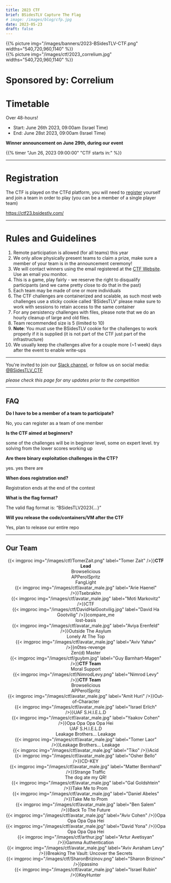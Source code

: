 ```yaml
---
title: 2023 CTF
brief: BSidesTLV Capture The Flag
# image: /images/blog/cfp.jpg
date: 2023-05-23
draft: false
---
```


<div class="row">
    <div class="col-xs-12 col-md-7">{{% picture img="/images/banners/2023-BSidesTLV-CTF.png" widths="540,720,960,1140" %}}</div>
</div>


<div class="row">
    <div class="col-xs-12 col-md-7">
    {{% picture img="/images/ctf/2023_correlium.jpg" widths="540,720,960,1140" %}}
    <h1>
    Sponsored by: Correlium
    </h1>
    </div>
</div>


#  Timetable

Over 48-hours!

* Start: June 26th 2023, 09:00am (Israel Time)
* End:   June 28st 2023, 09:00am (Israel Time)

**Winner announcement on June 29th, during our event**

{{% timer "Jun 26, 2023 09:00:00" "CTF starts in:" %}}

---

# Registration

The CTF is played on the CTFd platform, you will need to [register](https://ctf23.bsidestlv.com) yourself and join a team in order to play (you can be a member of a single player team)

https://ctf23.bsidestlv.com/

<!-- ## Hall of Fame

<div class="row around-xs avatars" style="text-align:center">
    <div>{{< imgproc img="/images/ctf/avatar_group.jpeg" label="1st Place" />}}<b>idek</b></div>
</div>
<div class="row around-xs avatars" style="text-align:center">
    <div>{{< imgproc img="/images/ctf/avatar_group.png" label="2nd Place" />}}<b>BobbyTables</b></div>
    <div>{{< imgproc img="/images/ctf/avatar_group.png" label="3rd Place" />}}<b>TheHotDogSellers</b></div>
</div>

---

## Resources and WriteUps

- [BSidesTLV 2022 CTF — “Roll The Impossible” Writeup](https://medium.com/@__omertal__/bsidestlv-2022-ctf-roll-the-impossible-writeup-e5d5a2583909)
- [BSidesTLV 2022 CTF - "Medium Expectations"](https://www.thesecuritywind.com/post/bsidestlv-2022-ctf-medium-expectations)
- [BSidesTLV 2022 CTF – SEV](https://sekai.team/blog/bsidestlv-2022/sev/)
- [BSidesTLV 2022 CTF – Intergalactic Communicator](https://sekai.team/blog/bsidestlv-2022/intergalactic_communicator/)
- [BSidesTLV 2022 CTF – Code is Law](https://sekai.team/blog/bsidestlv-2022/code_is_law/)
- [Code is Law 1: Solidity CTF Challenge Writeup](https://medium.com/@patternrecognizer/solidity-ctf-writeup-code-is-law-1-465428bf4bd5)

## Statistics

* 26 Challenges
* 7 Categories
* 1158 Registered users
    * From 7963 IP addresses
* 681 Registered teams
* 678 Solved challenges
* 190 Teams solved at least 1 challenge

[Winner announcements presentation](/static.bsidestlv.com/BSidesTLV2022.pdf)
---
 -->
---
# Rules and Guidelines

1. Remote participation is allowed (for all teams) this year
1. We only allow physically present teams to claim a prize, make sure a member of your team is in the announcement ceremony!
1. We will contact winners using the email registered at the [CTF Website](https://ctf23.bsidestlv.com). Use an email you monitor.
1. This is a game, play fairly - we reserve the right to disqualify participants (and we came pretty close to do that in the past)
1. Each team may be made of one or more individuals
1. The CTF challenges are containerized and scalable, as such most web challenges use a sticky cookie called 'BSidesTLV' please make sure to work with sessions to retain access to the same container
1. For any persistency challenges with files, please note that we do an hourly cleanup of large and old files.
1. Team recommended size is 5 (limited to 10)
1. **Note**: You must use the BSidesTLV cookie for the challenges to work properly if it is supplied (it is not part of the CTF just part of the infrastructure)
1. We usually keep the challenges alive for a couple more (~1 week) days after the event to enable write-ups

---

You're invited to join our [Slack channel](https://slack.bsidestlv.com), or follow us on social media: [@BSidesTLV_CTF](https://twitter.com/BSidesTLV_CTF)

*please check this page for any updates prior to the competition*

---

## FAQ

**Do I have to be a member of a team to participate?**

No, you can register as a team of one member

**Is the CTF aimed at beginners?**

some of the challenges will be in beginner level, some on expert level. try solving from the lower scores working up 

**Are there binary exploitation challenges in the CTF?**

yes. yes there are

**When does registration end?**

Registration ends at the end of the contest

**What is the flag format?**

The valid flag format is: “BSidesTLV2023{…}”

**Will you release the code/containers/VM after the CTF**

Yes, plan to release our entire repo

---

## Our Team

<div class="row around-xs avatars shuffle" style="text-align:center">
    <div>{{< imgproc img="/images/ctf/TomerZait.png" label="Tomer Zait" />}}<b>CTF Lead</b><br>Browselicious<br>APPerolSpritz<br>
FangLight</div>
    <div>{{< imgproc img="/images/ctf/avatar_male.jpg" label="Arie Haenel" />}}Tsebrakhn</div>
    <div>{{< imgproc img="/images/ctf/avatar_male.jpg" label="Moti Markovitz" />}}CTF</div>
    <div>{{< imgproc img="/images/ctf/DavidHaiGootvilig.jpg" label="David Ha Gootvilig" />}}compare_me<br>lost-basis</div>
    <div>{{< imgproc img="/images/ctf/avatar_male.jpg" label="Aviya Erenfeld" />}}Outside The Asylum<br>Lonely At The Top</div>
    <div>{{< imgproc img="/images/ctf/avatar_male.jpg" label="Aviv Yahav" />}}n0tes-revenge<br>Zen(d) Master</div>
    <div>{{< imgproc img="/images/ctf/guybm.jpg" label="Guy Barnhart-Magen" />}}<b>CTF Team</b><br/>Moral Support</div>
    <div>{{< imgproc img="/images/ctf/NimrodLevy.png" label="Nimrod Levy" />}}<b>CTF Team</b><br>Browselicious<br>APPerolSpritz</div>
    <div>{{< imgproc img="/images/ctf/avatar_male.jpg" label="Amit Huri" />}}Out-of-Character</div>
    <div>{{< imgproc img="/images/ctf/avatar_male.jpg" label="Israel Erlich" />}}UAF S.H.I.E.L.D</div>
    <div>{{< imgproc img="/images/ctf/avatar_male.jpg" label="Yaakov Cohen" />}}Opa Opa Opa Opa Hei<br>UAF S.H.I.E.L.D<br>Leakage Brothers... Leakage</div>
    <div>{{< imgproc img="/images/ctf/avatar_male.jpg" label="Tomer Laor" />}}Leakage Brothers... Leakage</div>
    <div>{{< imgproc img="/images/ctf/avatar_male.jpg" label="Tiko" />}}Acid</div>
    <div>{{< imgproc img="/images/ctf/avatar_male.jpg" label="Osher Bello" />}}CD-KEY</div>
    <div>{{< imgproc img="/images/ctf/avatar_male.jpg" label="Matter Bernhard" />}}Strange Traffic<br>The dog ate my QR!</div>
    <div>{{< imgproc img="/images/ctf/avatar_male.jpg" label="Gal Goldshtein" />}}Take Me to Prom</div>
    <div>{{< imgproc img="/images/ctf/avatar_male.jpg" label="Daniel Abeles" />}}Take Me to Prom</div>
    <div>{{< imgproc img="/images/ctf/avatar_male.jpg" label="Ben Salem" />}}Back To The Future</div>
    <div>{{< imgproc img="/images/ctf/avatar_male.jpg" label="Aviv Cohen" />}}Opa Opa Opa Opa Hei</div>
    <div>{{< imgproc img="/images/ctf/avatar_male.jpg" label="David Yona" />}}Opa Opa Opa Opa Hei</div>
    <div>{{< imgproc img="/images/ctf/arthur.jpg" label="Artur Avetisyan" />}}Gamma Authentication</div>
    <div>{{< imgproc img="/images/ctf/avatar_male.jpg" label="Aviv Avraham Levy" />}}Breaking The Vault: Uncover the Secrets</div>
    <div>{{< imgproc img="/images/ctf/SharonBrizinov.png" label="Sharon Brizinov" />}}passino</div>
    <div>{{< imgproc img="/images/ctf/avatar_male.jpg" label="Israel Rubin" />}}KeyHunter</div>
</div>

